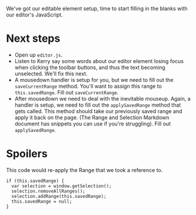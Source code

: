 We've got our editable element setup, time to start filling in the blanks with our editor's JavaScript. 

# Next steps

* Open up `editor.js`. 
* Listen to Kerry say some words about our editor element losing focus when clicking the toolbar buttons, and thus the text becoming unselected. We'll fix this next. 
* A mousedown handler is setup for you, but we need to fill out the `saveCurrentRange` method. You'll want to assign this range to `this.savedRange`. Fill out `saveCurrentRange`.
* After mousedown we need to deal with the inevitable mouseup. Again, a handler is setup, we need to fill out the `applySavedRange` method that gets called. This method should take our previously saved range and apply it back on the page. (The Range and Selection Markdown document has snippets you can use if you're struggling). Fill out `applySavedRange`.


# Spoilers

This code would re-apply the Range that we took a reference to. 

```
if (this.savedRange) {
  var selection = window.getSelection();
  selection.removeAllRanges(); 
  selection.addRange(this.savedRange);
  this.savedRange = null;
}
``` 